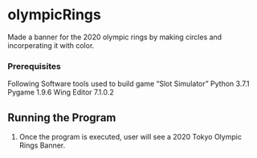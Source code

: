 # olympicRings
Made a banner for the 2020 olympic rings by making circles and incorperating it with color.


### Prerequisites
Following Software tools used to build game “Slot Simulator”
Python 3.7.1
Pygame 1.9.6
Wing Editor 7.1.0.2


## Running the Program
1. Once the program is executed, user will see a 2020 Tokyo Olympic Rings Banner. 



